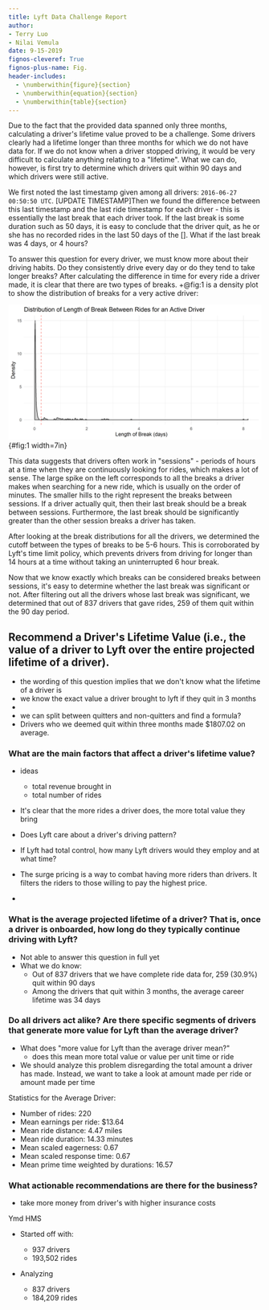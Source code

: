 ```yaml
---
title: Lyft Data Challenge Report
author:
- Terry Luo
- Nilai Vemula
date: 9-15-2019
fignos-cleveref: True
fignos-plus-name: Fig.
header-includes:
  - \numberwithin{figure}{section}
  - \numberwithin{equation}{section}
  - \numberwithin{table}{section}
---
```


Due to the fact that the provided data spanned only three months, calculating a driver's lifetime value proved to be a challenge. Some drivers clearly had a lifetime longer than three months for which we do not have data for. If we do not know when a driver stopped driving, it would be very difficult to calculate anything relating to a "lifetime". What we can do, however, is first try to determine which drivers quit within 90 days and which drivers were still active.

We first noted the last timestamp given among all drivers: `2016-06-27 00:50:50 UTC`. [UPDATE TIMESTAMP]Then we found the difference between this last timestamp and the last ride timestamp for each driver - this is essentially the last break that each driver took. If the last break is some duration such as 50 days, it is easy to conclude that the driver quit, as he or she has no recorded rides in the last 50 days of the []. What if the last break was 4 days, or 4 hours?

To answer this question for every driver, we must know more about their driving habits. Do they consistently drive every day or do they tend to take longer breaks? After calculating the difference in time for every ride a driver made, it is clear that there are two types of breaks. +@fig:1 is a density plot to show the distribution of breaks for a very active driver: 

![Driver Density Plot](plots/first_driver_density.png){#fig:1 width=7in}


This data suggests that drivers often work in "sessions" - periods of hours at a time when they are continuously looking for rides, which makes a lot of sense. The large spike on the left corresponds to all the breaks a driver makes when searching for a new ride, which is usually on the order of minutes. The smaller hills to the right represent the breaks between sessions. If a driver actually quit, then their last break should be a break between sessions. Furthermore, the last break should be significantly greater than the other session breaks a driver has taken. 

After looking at the break distributions for all the drivers, we determined the cutoff between the types of breaks to be 5-6 hours. This is corroborated by Lyft's time limit policy, which prevents drivers from driving for longer than 14 hours at a time without taking an uninterrupted 6 hour break. 

Now that we know exactly which breaks can be considered breaks between sessions, it's easy to determine whether the last break was significant or not. After filtering out all the drivers whose last break was significant, we determined that out of 837 drivers that gave rides, 259 of them quit within the 90 day period.

## Recommend a Driver's Lifetime Value (i.e., the value of a driver to Lyft over the entire projected lifetime of a driver).

- the wording of this question implies that we don't know what the lifetime of a driver is
- we know the exact value a driver brought to lyft if they quit in 3 months
-
- we can split between quitters and non-quitters and find a formula?
- Drivers who we deemed quit within three months made $1807.02 on average.


### What are the main factors that affect a driver's lifetime value?
- ideas
  - total revenue brought in
  - total number of rides

- It's clear that the more rides a driver does, the more total value they bring



- Does Lyft care about a driver's driving pattern?
- If Lyft had total control, how many Lyft drivers would they employ and at what time?
- The surge pricing is a way to combat having more riders than drivers. It filters the riders to those willing to pay the highest price.
-

### What is the average projected lifetime of a driver? That is, once a driver is onboarded, how long do they typically continue driving with Lyft?
- Not able to answer this question in full yet
- What we do know:
  - Out of 837 drivers that we have complete ride data for, 259 (30.9%) quit within 90 days
  - Among the drivers that quit within 3 months, the average career lifetime was 34 days

### Do all drivers act alike? Are there specific segments of drivers that generate more value for Lyft than the average driver?
- What does "more value for Lyft than the average driver mean?"
  - does this mean more total value or value per unit time or ride
- We should analyze this problem disregarding the total amount a driver has made. Instead, we want to take a look at amount made per ride or amount made per time

Statistics for the Average Driver:

- Number of rides: 220
- Mean earnings per ride: $13.64
- Mean ride distance: 4.47 miles
- Mean ride duration: 14.33 minutes
- Mean scaled eagerness: 0.67
- Mean scaled response time: 0.67
- Mean prime time weighted by durations: 16.57

### What actionable recommendations are there for the business?
- take more money from driver's with higher insurance costs


Ymd HMS

- Started off with:
  - 937 drivers
  - 193,502 rides

- Analyzing
  - 837 drivers
  - 184,209 rides
